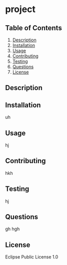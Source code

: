 # project
 ## Table of Contents  
 1. [Description](#description])
 2. [Installation](#installation])
 3. [Usage](#usage)
 4. [Contributing](#contributing])
 5. [Testing](#testing])
 6. [Questions](#questions])
 7. [License](#license])  

 ## Description <br>
 

 ## Installation <br>
 uh

 
 ## Usage <br>
 hj
 

 ## Contributing <br>
 hkh


 ## Testing <br>
 hj


 ## Questions <br>
 gh
 hgh


 ## License <br>
 Eclipse Public License 1.0





